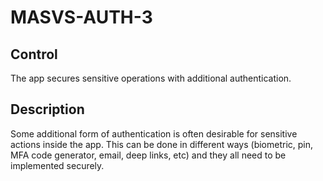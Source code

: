 # MASVS-AUTH-3

## Control

The app secures sensitive operations with additional authentication.

## Description

Some additional form of authentication is often desirable for sensitive actions inside the app. This can be done in different ways (biometric, pin, MFA code generator, email, deep links, etc) and they all need to be implemented securely.
